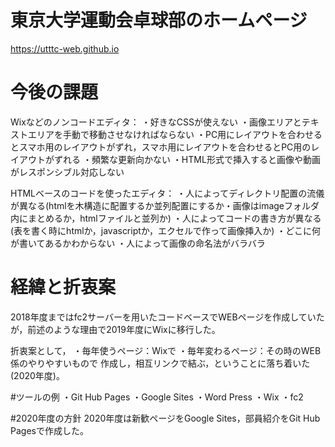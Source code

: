# 東京大学運動会卓球部のホームページ
https://utttc-web.github.io

# 今後の課題
Wixなどのノンコードエディタ：
・好きなCSSが使えない
・画像エリアとテキストエリアを手動で移動させなければならない
・PC用にレイアウトを合わせるとスマホ用のレイアウトがずれ，スマホ用にレイアウトを合わせるとPC用のレイアウトがずれる
・頻繁な更新向かない
・HTML形式で挿入すると画像や動画がレスポンシブル対応しない

HTMLベースのコードを使ったエディタ：
・人によってディレクトリ配置の流儀が異なる(htmlを木構造に配置するか並列配置にするか・画像はimageフォルダ内にまとめるか，htmlファイルと並列か)
・人によってコードの書き方が異なる(表を書く時にhtmlか，javascriptか，エクセルで作って画像挿入か)
・どこに何が書いてあるかわからない
・人によって画像の命名法がバラバラ

# 経緯と折衷案
2018年度まではfc2サーバーを用いたコードベースでWEBページを作成していたが，前述のような理由で2019年度にWixに移行した。

折衷案として，
・毎年使うページ：Wixで
・毎年変わるページ：その時のWEB係のやりやすいもので
作成し，相互リンクで結ぶ，ということに落ち着いた(2020年度)。

#ツールの例
・Git Hub Pages
・Google Sites
・Word Press
・Wix
・fc2

#2020年度の方針
2020年度は新歓ページをGoogle Sites，部員紹介をGit Hub Pagesで作成した。
